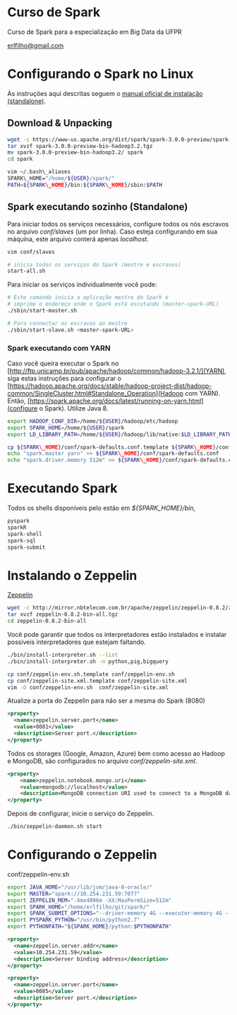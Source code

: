 # Curso de Spark

Curso de Spark para a especialização em Big Data da UFPR

<erlfilho@gmail.com>

# Configurando o Spark no Linux

As instruções aqui descritas seguem o [manual oficial de instalação (standalone)](https://spark.apache.org/docs/latest/spark-standalone.html).

## Download & Unpacking

```bash
wget -c https://www-us.apache.org/dist/spark/spark-3.0.0-preview/spark-3.0.0-preview-bin-hadoop3.2.tgz
tar xvzf spark-3.0.0-preview-bin-hadoop3.2.tgz
mv spark-3.0.0-preview-bin-hadoop3.2/ spark
cd spark

vim ~/.bash\_aliases
SPARK\_HOME="/home/${USER}/spark/"
PATH=${SPARK\_HOME}/bin:${SPARK\_HOME}/sbin:$PATH
```
## Spark executando sozinho (Standalone)

Para iniciar todos os serviços necessários, configure todos os 
nós escravos no arquivo *conf/slaves* (um por linha).
Caso esteja configurando em sua máquina, este arquivo conterá apenas *localhost*.

```bash
vim conf/slaves

# inicia todos os serviços do Spark (mestre e escravos)
start-all.sh
```
Para iniciar os serviços individualmente você pode:

```bash
# Este comando inicia a aplicação mestre do Spark e
# imprime o endereço onde o Spark está escutando (master-spark-URL)
./sbin/start-master.sh

# Para connectar os escravos ao mestre 
./sbin/start-slave.sh <master-spark-URL>
```

### Spark executando com YARN

Caso você queira executar o Spark no [http://ftp.unicamp.br/pub/apache/hadoop/common/hadoop-3.2.1/](YARN), siga estas instruções para configurar o [https://hadoop.apache.org/docs/stable/hadoop-project-dist/hadoop-common/SingleCluster.html#Standalone_Operation](Hadoop com YARN). Então, [https://spark.apache.org/docs/latest/running-on-yarn.html](configure o Spark).
Utilize Java 8.

```bash
export HADOOP_CONF_DIR=/home/${USER}/hadoop/etc/hadoop
export SPARK_HOME=/home/${USER}/spark
export LD_LIBRARY_PATH=/home/${USER}/hadoop/lib/native:$LD_LIBRARY_PATH

cp ${SPARK\_HOME}/conf/spark-defaults.conf.template ${SPARK\_HOME}/conf/spark-defaults.conf
echo "spark.master yarn" >> ${SPARK\_HOME}/conf/spark-defaults.conf
echo "spark.driver.memory 512m" >> ${SPARK\_HOME}/conf/spark-defaults.conf
```

# Executando Spark 

Todos os shells disponíveis pelo estão em *${SPARK_HOME}/bin*, 

```bash
pyspark
sparkR
spark-shell
spark-sql
spark-submit
```

# Instalando o Zeppelin 

[Zeppelin](https://zeppelin.apache.org/docs/0.6.0/install/install.html#starting-apache-zeppelin-with-command-line)


```bash
wget -c http://mirror.nbtelecom.com.br/apache/zeppelin/zeppelin-0.8.2/zeppelin-0.8.2-bin-all.tgz
tar xvzf zeppelin-0.8.2-bin-all.tgz 
cd zeppelin-0.8.2-bin-all
```

Você pode garantir que todos os interpretadores estão instalados e instalar possiveis interpretadores que estejam faltando.

```bash
./bin/install-interpreter.sh --list
./bin/install-interpreter.sh -n python,pig,bigquery
```

```bash
cp conf/zeppelin-env.sh.template conf/zeppelin-env.sh
cp conf/zeppelin-site.xml.template conf/zeppelin-site.xml
vim -O conf/zeppelin-env.sh  conf/zeppelin-site.xml
```

Atualize a porta do Zeppelin para não ser a mesma do Spark (8080)

```xml
<property>
  <name>zeppelin.server.port</name>
  <value>8081</value>
  <description>Server port.</description>
</property>
```

Todos os storages (Google, Amazon, Azure) bem como acesso ao Hadoop e MongoDB, são configurados no arquivo *conf/zeppelin-site.xml*.

```xml
<property>
    <name>zeppelin.notebook.mongo.uri</name>
    <value>mongodb://localhost</value>
    <description>MongoDB connection URI used to connect to a MongoDB database server</description>
</property>
```

Depois de configurar, inicie o serviço do Zeppelin.

```bash
./bin/zeppelin-daemon.sh start
```


# Configurando o Zeppelin

conf/zeppelin-env.sh

```bash
export JAVA_HOME="/usr/lib/jvm/java-8-oracle/"
export MASTER="spark://10.254.231.59:7077"
export ZEPPELIN_MEM="-Xmx4096m -XX:MaxPermSize=512m"
export SPARK_HOME="/home/erlfilho/git/spark/"
export SPARK_SUBMIT_OPTIONS="--driver-memory 4G --executor-memory 4G --packages com.databricks:spark-csv_2.10:1.2.0,com.databricks:spark-xml_2.11:0.4.1,com.github.fommil.netlib:all:1.1.2"
export PYSPARK_PYTHON="/usr/bin/python2.7"
export PYTHONPATH="${SPARK_HOME}/python:$PYTHONPATH"
```


```xml
<property>
  <name>zeppelin.server.addr</name>
  <value>10.254.231.59</value>
  <description>Server binding address</description>
</property>

<property>
  <name>zeppelin.server.port</name>
  <value>8085</value>
  <description>Server port.</description>
</property>
```

